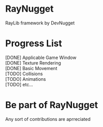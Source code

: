 # RayNugget
RayLib framework by DevNugget

# Progress List
[DONE] Applicable Game Window  
[DONE] Texture Rendering  
[DONE] Basic Movement  
[TODO] Collisions  
[TODO] Animations  
[TODO] etc...  

# Be part of RayNugget
Any sort of contributions are aprreciated
